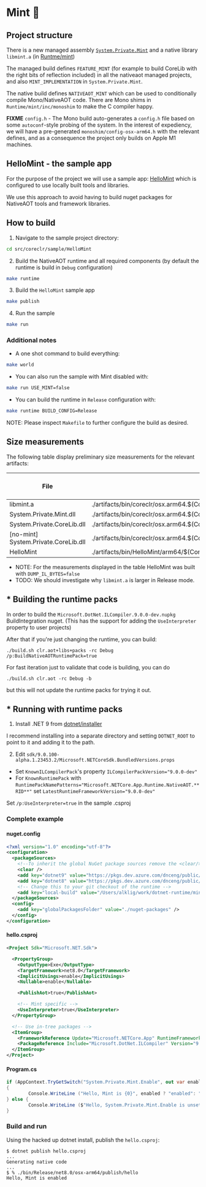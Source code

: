 # Mint 🍃

## Project structure

There is a new managed assembly [`System.Private.Mint`](../System.Private.Mint/src/) and a native library `libmint.a` (in [Runtme/mint](../Runtime/mint/))

The managed build defines `FEATURE_MINT` (for example to build CoreLib with the right bits of reflection included) in all the nativeaot managed projects, and also `MINT_IMPLEMENTATION` in `System.Private.Mint`.

The native build defines `NATIVEAOT_MINT` which can be used to conditionally compile Mono/NativeAOT code.  There are Mono shims
in `Runtime/mint/inc/monoshim` to make the C compiler happy.

**FIXME** `config.h` - The Mono build auto-generates a `config.h` file based on some `autoconf`-style probing of the system.  In the interest of expediency, we will have a pre-generated `monoshim/config-osx-arm64.h` with the relevant defines, and as a consequence
the project only builds on Apple M1 machines.

## HelloMint - the sample app

For the purpose of the project we will use a sample app: [HelloMint](../../sample/HelloMint/HelloMint.csproj) which is configured to use locally built tools and libraries.

We use this approach to avoid having to build nuget packages for NativeAOT tools and framework libraries.

## How to build

1. Navigate to the sample project directory:
```bash
cd src/coreclr/sample/HelloMint
```

2. Build the NativeAOT runtime and all required components (by default the runtime is build in `Debug` configuration)
``` bash
make runtime
```

3. Build the `HelloMint` sample app
``` bash
make publish
```

4. Run the sample
``` bash
make run
```

### Additional notes

- A one shot command to build everything:
``` bash
make world
```
- You can also run the sample with Mint disabled with:
``` bash
make run USE_MINT=false
```
- You can build the runtime in `Release` configuration with:
``` bash
make runtime BUILD_CONFIG=Release
```

NOTE: Please inspect `Makefile` to further configure the build as desired.

## Size measurements

The following table display preliminary size measurements for the relevant artifacts:

| File                                 | Path                                                                                 | Size - debug (b) | Size - debug (Mb) | Size - release (b) | Size - release (Mb) |
|--------------------------------------|--------------------------------------------------------------------------------------|------------------|-------------------|--------------------|---------------------|
| libmint.a                            | ./artifacts/bin/coreclr/osx.arm64.$(Configuration)/aotsdk/libmint.a                  | 999800           | 1,00              | 1267832            | 1,27                |
| System.Private.Mint.dll              | ./artifacts/bin/coreclr/osx.arm64.$(Configuration)/aotsdk/System.Private.Mint.dll    | 29184            | 0,03              | 28160              | 0,03                |
| System.Private.CoreLib.dll           | ./artifacts/bin/coreclr/osx.arm64.$(Configuration)/aotsdk/System.Private.CoreLib.dll | 5634560          | 5,63              | 4956672            | 4,96                |
| [no-mint] System.Private.CoreLib.dll | ./artifacts/bin/coreclr/osx.arm64.$(Configuration)/aotsdk/System.Private.CoreLib.dll | 5629440          | 5,63              | 4952576            | 4,95                |
| HelloMint                            | ./artifacts/bin/HelloMint/arm64/$(Configuration)/osx-arm64/publish/HelloMint         | 7623048          | 7,62              | 1987976            | 1,99                |

- NOTE: For the measurements displayed in the table HelloMint was built with `DUMP_IL_BYTES=false`
- TODO: We should investigate why `libmint.a` is larger in Release mode.

## * Building the runtime packs
In order to build the `Microsoft.DotNet.ILCompiler.9.0.0-dev.nupkg` BuildIntegration nuget.  (This has the support for adding the `UseInterpreter` property to user projects)

After that if you're just changing the runtime, you can build:

```console
./build.sh clr.aot+libs+packs -rc Debug /p:BuildNativeAOTRuntimePack=true
```

For fast iteration just to validate that code is building, you can do

```
./build.sh clr.aot -rc Debug -b
```

but this will not update the runtime packs for trying it out.

## * Running with runtime packs

1. Install .NET 9 from [dotnet/installer](https://github.com/dotnet/installer)

I recommend installing into a separate directory and setting `DOTNET_ROOT` to point to it and adding it to the path.

2. Edit `sdk/9.0.100-alpha.1.23453.2/Microsoft.NETCoreSdk.BundledVersions.props`
  - Set `KnownILCompilerPack`'s property `ILCompilerPackVersion="9.0.0-dev"`
  - For `KnownRuntimePack` with `RuntimePackNamePatterns="Microsoft.NETCore.App.Runtime.NativeAOT.**RID**"`
    set `LatestRuntimeFrameworkVersion="9.0.0-dev"`

Set `/p:UseInterpreter=true` in the sample .csproj

### Complete example

#### nuget.config

```xml
<?xml version="1.0" encoding="utf-8"?>
<configuration>
  <packageSources>
    <!--To inherit the global NuGet package sources remove the <clear/> line below -->
    <clear />
    <add key="dotnet9" value="https://pkgs.dev.azure.com/dnceng/public/_packaging/dotnet9/nuget/v3/index.json" />
    <add key="dotnet8" value="https://pkgs.dev.azure.com/dnceng/public/_packaging/dotnet8/nuget/v3/index.json" />
    <!-- Change this to your git checkout of the runtime -->
    <add key="local-build" value="/Users/alklig/work/dotnet-runtime/mint/artifacts/packages/Debug/Shipping/" />
  </packageSources>
  <config>
    <add key="globalPackagesFolder" value="./nuget-packages" />
  </config>
</configuration>
```

#### hello.csproj

```xml
<Project Sdk="Microsoft.NET.Sdk">

  <PropertyGroup>
    <OutputType>Exe</OutputType>
    <TargetFramework>net8.0</TargetFramework>
    <ImplicitUsings>enable</ImplicitUsings>
    <Nullable>enable</Nullable>

    <PublishAot>true</PublishAot>

    <!-- Mint specific -->
    <UseInterpreter>true</UseInterpreter>
  </PropertyGroup>

  <!-- Use in-tree packages -->
  <ItemGroup>
    <FrameworkReference Update="Microsoft.NETCore.App" RuntimeFrameworkVersion="9.0.0-dev" />
    <PackageReference Include="Microsoft.DotNet.ILCompiler" Version="9.0.0-dev" />
  </ItemGroup>
</Project>
```

#### Program.cs

```csharp
if (AppContext.TryGetSwitch("System.Private.Mint.Enable", out var enabled))
{
        Console.WriteLine ("Hello, Mint is {0}", enabled ? "enabled": "disabled");
} else {
        Console.WriteLine ($"Hello, System.Private.Mint.Enable is unset");
}
```

### Build and run

Using the hacked up dotnet install, publish the `hello.csproj`:

```console
$ dotnet publish hello.csproj
...
Generating native code
...
$ % ./bin/Release/net8.0/osx-arm64/publish/hello
Hello, Mint is enabled
```
